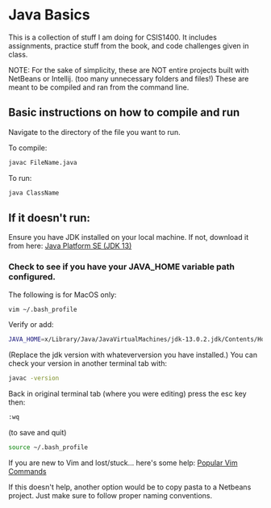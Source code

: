 # Java Basics 

This is a collection of stuff I am doing for CSIS1400. It includes assignments, practice stuff from the book, and code challenges given in class.

NOTE: For the sake of simplicity, these are NOT entire projects built with NetBeans or Intellij. (too many unnecessary folders and files!) These are meant to be compiled and ran from the command line.

## Basic instructions on how to compile and run
Navigate to the directory of the file you want to run.

To compile:
```bash
javac FileName.java
```

To run:
```bash
java ClassName
```


## If it doesn't run:

Ensure you have JDK installed on your local machine. If not, download it from here: 
<a href=" https://www.oracle.com/technetwork/java/javase/downloads/index.html">Java Platform SE (JDK 13)</a>

### Check to see if you have your JAVA_HOME variable path configured.
 The following is for MacOS only:
```bash
vim ~/.bash_profile
```
Verify or add: 
```bash
JAVA_HOME=x/Library/Java/JavaVirtualMachines/jdk-13.0.2.jdk/Contents/Home/bin/java
``` 
(Replace the jdk version with whateverversion you have installed.) 
You can check your version in another terminal tab with:
```bash
javac -version
```
Back in original terminal tab (where you were editing) press the esc key then:
```bash
:wq
``` 
 (to save and quit)

```bash
source ~/.bash_profile
```

If you are new to Vim and lost/stuck... here's some help:
<a href="https://www.keycdn.com/blog/vim-commands">Popular Vim Commands</a>

If this doesn't help, another option would be to copy pasta to a Netbeans project. Just make sure to follow proper naming conventions.</p>
